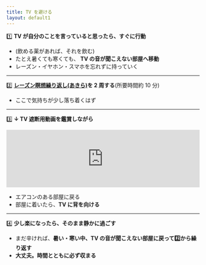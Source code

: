 ```yaml
---
title: TV を避ける
layout: default1
---
```

1️⃣ **TV が自分のことを言っていると思ったら、すぐに行動**

* (飲める薬があれば、それを飲む)
* たとえ暑くても寒くても、
  **TV の音が聞こえない部屋へ移動**
* レーズン・イヤホン・スマホを忘れずに持っていく

---

2️⃣ **[レーズン瞑想繰り返し(あきら)](https://drive.google.com/file/d/1jkf0O5cDtmI8oqrsiaE-7ur0YKvS751l/view?usp=drive_link)を 2 周する**(所要時間約 10 分)

* ここで気持ちが少し落ち着くはず

---

3️⃣ **↓ TV 遮断用動画を鑑賞しながら**
<iframe width="100%" src="https://www.youtube.com/embed/rtowxMqfUu8" title="【朗読】【新美南吉】去年の木　【暁月夜の朗読会】" frameborder="0" allow="accelerometer; autoplay; clipboard-write; encrypted-media; gyroscope; picture-in-picture; web-share" referrerpolicy="strict-origin-when-cross-origin" allowfullscreen></iframe>

* エアコンのある部屋に戻る
* 部屋に着いたら、**TV に背を向ける**

---

4️⃣ **少し楽になったら、そのまま静かに過ごす**

* まだ辛ければ、**暑い・寒い中、TV の音が聞こえない部屋に戻って2️⃣から繰り返す**
* **大丈夫。時間とともに必ず収まる**
